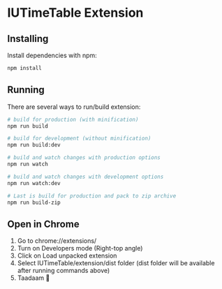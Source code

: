 # IUTimeTable Extension

## Installing

Install dependencies with npm:

```bash
npm install
```

## Running

There are several ways to run/build extension:

```bash
# build for production (with minification)
npm run build

# build for development (without minification)
npm run build:dev

# build and watch changes with production options
npm run watch

# build and watch changes with development options
npm run watch:dev

# Last is build for production and pack to zip archive
npm run build-zip
```

## Open in Chrome

1. Go to chrome://extensions/
2. Turn on Developers mode (Right-top angle)
3. Click on Load unpacked extension
4. Select IUTimeTable/extension/dist folder (dist folder will be available after running commands above)
5. Taadaam 🎉
